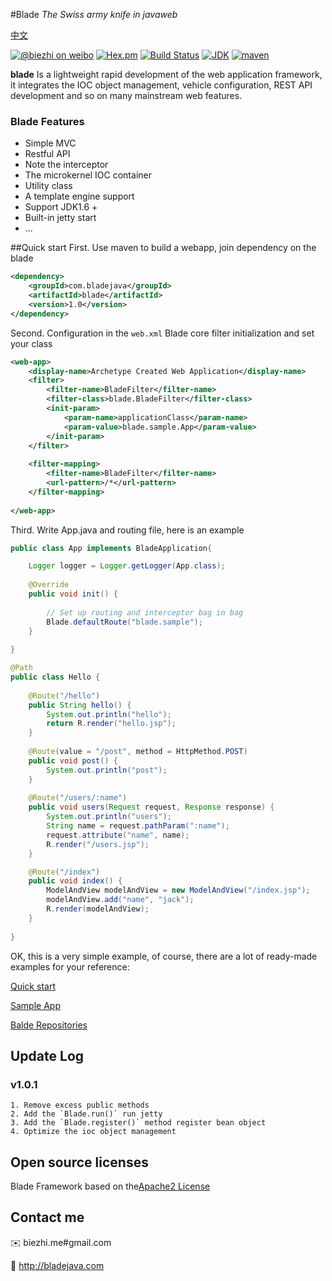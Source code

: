 #Blade
*The Swiss army knife in javaweb*

[中文](https://github.com/biezhi/blade/blob/master/README.md)

[![@biezhi on weibo](https://img.shields.io/badge/weibo-%40biezhi-red.svg)](http://weibo.com/u/5238733773)
[![Hex.pm](https://img.shields.io/hexpm/l/plug.svg)](https://github.com/biezhi/blade/blob/master/license.txt)
[![Build Status](https://api.travis-ci.org/biezhi/blade.svg?branch=master)](https://travis-ci.org/biezhi/blade)
[![JDK](http://img.shields.io/badge/JDK-v1.6+-blue.svg)](http://www.oracle.com/technetwork/java/javase/downloads/index.html)
[![maven](https://img.shields.io/maven-central/v/com.bladejava/blade.svg)](http://search.maven.org/#search%7Cga%7C1%7Cg%3A%22com.bladejava%22%20AND%20a%3A%22blade%22)

**blade** Is a lightweight rapid development of the web application framework, it integrates the IOC object management, vehicle configuration, REST API development and so on many mainstream web features.

### Blade Features

+ Simple MVC
+ Restful API
+ Note the interceptor
+ The microkernel IOC container
+ Utility class
+ A template engine support
+ Support JDK1.6 +
+ Built-in jetty start
+ ...

##Quick start
First. Use maven to build a webapp, join dependency on the blade

```xml
<dependency>
	<groupId>com.bladejava</groupId>
	<artifactId>blade</artifactId>
	<version>1.0</version>
</dependency>
```
	
Second. Configuration in the `web.xml` Blade core filter initialization and set your class
	
```xml
<web-app>
	<display-name>Archetype Created Web Application</display-name>
	<filter>
		<filter-name>BladeFilter</filter-name>
		<filter-class>blade.BladeFilter</filter-class>
		<init-param>
			<param-name>applicationClass</param-name>
			<param-value>blade.sample.App</param-value>
		</init-param>
	</filter>
	
	<filter-mapping>
		<filter-name>BladeFilter</filter-name>
		<url-pattern>/*</url-pattern>
	</filter-mapping>
	
</web-app>
```

Third. Write App.java and routing file, here is an example

```java
public class App implements BladeApplication{

	Logger logger = Logger.getLogger(App.class);
	
	@Override
	public void init() {
		
		// Set up routing and interceptor bag in bag
		Blade.defaultRoute("blade.sample");
	}
	
}
```
	
```java
@Path
public class Hello {
	
	@Route("/hello")
	public String hello() {
		System.out.println("hello");
		return R.render("hello.jsp");
	}
	
	@Route(value = "/post", method = HttpMethod.POST)
	public void post() {
		System.out.println("post");
	}
	
	@Route("/users/:name")
	public void users(Request request, Response response) {
		System.out.println("users");
		String name = request.pathParam(":name");
		request.attribute("name", name);
		R.render("/users.jsp");
	}

	@Route("/index")
	public void index() {
		ModelAndView modelAndView = new ModelAndView("/index.jsp");
		modelAndView.add("name", "jack");
		R.render(modelAndView);
	}
	
}
```
	
OK, this is a very simple example, of course, there are a lot of ready-made examples for your reference:
  
[Quick start](http://#)
 
[Sample App](http://#)
 
[Balde Repositories](https://github.com/bladejava) 


## Update Log

### v1.0.1
	1. Remove excess public methods
	2. Add the `Blade.run()` run jetty
	3. Add the `Blade.register()` method register bean object
	4. Optimize the ioc object management
		
## Open source licenses
Blade Framework based on the[Apache2 License](https://github.com/biezhi/blade/blob/master/license.txt)

## Contact me
:envelope: biezhi.me#gmail.com

:mag_right: http://bladejava.com
